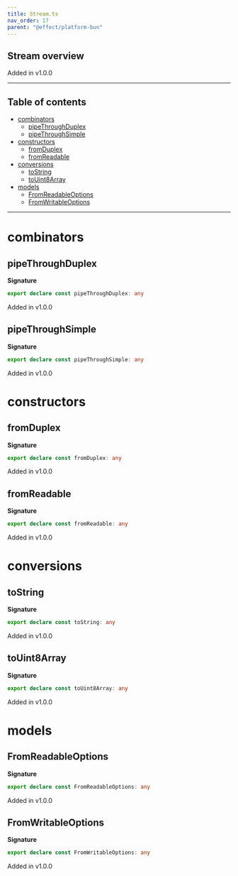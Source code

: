 ```yaml
---
title: Stream.ts
nav_order: 17
parent: "@effect/platform-bun"
---
```


## Stream overview

Added in v1.0.0

---

<h2 class="text-delta">Table of contents</h2>

- [combinators](#combinators)
  - [pipeThroughDuplex](#pipethroughduplex)
  - [pipeThroughSimple](#pipethroughsimple)
- [constructors](#constructors)
  - [fromDuplex](#fromduplex)
  - [fromReadable](#fromreadable)
- [conversions](#conversions)
  - [toString](#tostring)
  - [toUint8Array](#touint8array)
- [models](#models)
  - [FromReadableOptions](#fromreadableoptions)
  - [FromWritableOptions](#fromwritableoptions)

---

# combinators

## pipeThroughDuplex

**Signature**

```ts
export declare const pipeThroughDuplex: any
```

Added in v1.0.0

## pipeThroughSimple

**Signature**

```ts
export declare const pipeThroughSimple: any
```

Added in v1.0.0

# constructors

## fromDuplex

**Signature**

```ts
export declare const fromDuplex: any
```

Added in v1.0.0

## fromReadable

**Signature**

```ts
export declare const fromReadable: any
```

Added in v1.0.0

# conversions

## toString

**Signature**

```ts
export declare const toString: any
```

Added in v1.0.0

## toUint8Array

**Signature**

```ts
export declare const toUint8Array: any
```

Added in v1.0.0

# models

## FromReadableOptions

**Signature**

```ts
export declare const FromReadableOptions: any
```

Added in v1.0.0

## FromWritableOptions

**Signature**

```ts
export declare const FromWritableOptions: any
```

Added in v1.0.0
